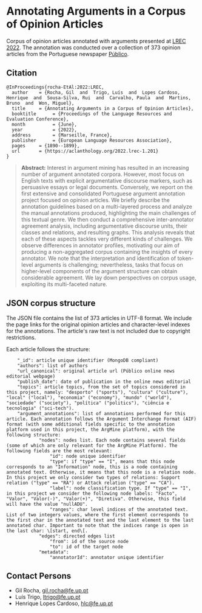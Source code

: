 # Annotating Arguments in a Corpus of Opinion Articles

Corpus of opinion articles annotated with arguments presented at [LREC 2022](https://lrec2022.lrec-conf.org/en/). The annotation was conducted over a collection of 373 opinion articles from the Portuguese newspaper [Público](https://www.publico.pt/).   

## Citation 
```
@InProceedings{rocha-EtAl:2022:LREC,
  author    = {Rocha, Gil  and  Trigo, Luís  and  Lopes Cardoso, Henrique  and  Sousa-Silva, Rui  and  Carvalho, Paula  and  Martins, Bruno  and  Won, Miguel},
  title     = {Annotating Arguments in a Corpus of Opinion Articles},
  booktitle      = {Proceedings of the Language Resources and Evaluation Conference},
  month          = {June},
  year           = {2022},
  address        = {Marseille, France},
  publisher      = {European Language Resources Association},
  pages     = {1890--1899},
  url       = {https://aclanthology.org/2022.lrec-1.201}
}
```

> **Abstract:** Interest in argument mining has resulted in an increasing number of argument annotated corpora. However, most focus on English texts with explicit argumentative discourse markers, such as persuasive essays or legal documents. Conversely, we report on the first extensive and consolidated Portuguese argument annotation project focused on opinion articles. 
We briefly describe the annotation guidelines based on a multi-layered process and analyze the manual annotations produced, highlighting the main challenges of this textual genre. We then conduct a comprehensive inter-annotator agreement analysis, including argumentative discourse units, their classes and relations, and resulting graphs.
This analysis reveals that each of these aspects tackles very different kinds of challenges. 
We observe differences in annotator profiles, motivating our aim of producing a non-aggregated corpus containing the insights of every annotator.
We note that the interpretation and identification of token-level arguments is challenging; nevertheless, tasks that focus on higher-level components of the argument structure can obtain considerable agreement. 
We lay down perspectives on corpus usage, exploiting its multi-faceted nature. 

## JSON corpus structure
The JSON file contains the list of 373 articles in UTF-8 format. 
We include the page links for the original opinion articles and character-level indexes for the annotations. The article's raw text is not included due to copyright restrictions. 

Each article follows the structure:
```
    "_id": article unique identifier (MongoDB compliant)
    "authors": list of authors
    "url_canonical": original article url (Público online news editorial webpage)
    "publish_date": date of publication in the online news editorial
    "topics": article topics, from the set of topics considered in this project, namely: "desporto" ("sports"), "cultura" ("culture"), "local" ("local"), "economia" ("economy"), "mundo" ("world"), "sociedade" ("society"), "política" ("politics"), "ciência e tecnologia" ("sci-tech"). 
    "argument_annotations": list of annotations performed for this article. Each annotation follows the Argument Interchange Format (AIF) format (with some additional fields specific to the annotation platform used in this project, the ArgMine platform), with the following structure:
            "nodes": nodes list. Each node contains several fields (some of which are only relevant for the ArgMine Platform). The following fields are the most relevant:
                "id": node unique identifier
                "type": if "type" == "I", means that this node corresponds to an "Information" node, this is a node containing annotated text. Otherwise, it means that this node is a relation node. In this project we only consider two types of relations: Support relation ("type" == "RA") or Attack relation ("type" == "CA").
                "label": node classification type. If "type" == "I", in this project we consider the following node labels: "Facto", "Valor", "Valor(-)", "Valor(+)", "Diretiva". Otherwise, this field will have the value "nullADU".
                "ranges": char level indices of the annotated text. List of two integers values, where the first element corresponds to the first char in the annotated text and the last element to the last annotated char. Important to note that the indices range is open in the last char: \[start, end\[.
            "edges": directed edges list
                "from": id of the source node
                "to": id of the target node 
            "metadata":
                "annotatorId": annotator unique identifier
```

## Contact Persons
* Gil Rocha, gil.rocha@fe.up.pt
* Luís Trigo, ltrigo@fe.up.pt
* Henrique Lopes Cardoso, hlc@fe.up.pt
